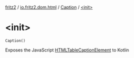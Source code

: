 [fritz2](../../index.md) / [io.fritz2.dom.html](../index.md) / [Caption](index.md) / [&lt;init&gt;](./-init-.md)

# &lt;init&gt;

`Caption()`

Exposes the JavaScript [HTMLTableCaptionElement](https://developer.mozilla.org/en/docs/Web/API/HTMLTableCaptionElement) to Kotlin

